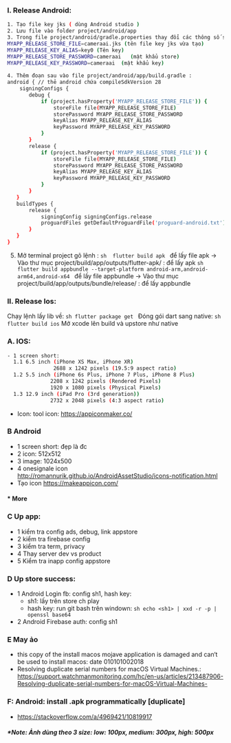 ### I. Release Android:

```sh
1. Tạo file key jks ( dùng Android studio )
2. Lưu file vào folder project/android/app
3. Trong file project/android/gradle.properties thay đổi các thông số sau:
MYAPP_RELEASE_STORE_FILE=cameraai.jks (tên file key jks vừa tạo)
MYAPP_RELEASE_KEY_ALIAS=key0 (Tên key)
MYAPP_RELEASE_STORE_PASSWORD=cameraai	(mật khẩu store)
MYAPP_RELEASE_KEY_PASSWORD=cameraai  (mật khẩu key)
 
4. Thêm đoạn sau vào file project/android/app/build.gradle :
android { // thẻ android chứa compileSdkVersion 28
    signingConfigs {
       debug {
           if (project.hasProperty('MYAPP_RELEASE_STORE_FILE')) {
               storeFile file(MYAPP_RELEASE_STORE_FILE)
               storePassword MYAPP_RELEASE_STORE_PASSWORD
               keyAlias MYAPP_RELEASE_KEY_ALIAS
               keyPassword MYAPP_RELEASE_KEY_PASSWORD
           }
       }
       release {
           if (project.hasProperty('MYAPP_RELEASE_STORE_FILE')) {
               storeFile file(MYAPP_RELEASE_STORE_FILE)
               storePassword MYAPP_RELEASE_STORE_PASSWORD
               keyAlias MYAPP_RELEASE_KEY_ALIAS
               keyPassword MYAPP_RELEASE_KEY_PASSWORD
           }
       }
   }
   buildTypes {
       release {
           signingConfig signingConfigs.release
           proguardFiles getDefaultProguardFile('proguard-android.txt'), 'app/proguard-rules.pro'
       }
   }
}
```
 
5. Mở terminal project gõ lệnh : ```sh  flutter build apk ```
để lấy file apk
-> Vào thư mục project/build/app/outputs/flutter-apk/ : để lấy apk ```sh flutter build appbundle --target-platform android-arm,android-arm64,android-x64 ```
để lấy file appbundle
-> Vào thư mục project/build/app/outputs/bundle/release/ : để lấy appbundle

### II. Release Ios: 
Chạy lệnh lấy lib về: ```sh flutter package get ```
Đóng gói dart sang native: ```sh flutter build ios```
Mở xcode lên build và upstore như native


### A. IOS:
```sh
- 1 screen short: 
  1.1 6.5 inch (iPhone XS Max, iPhone XR) 
               2688 x 1242 pixels (19.5:9 aspect ratio)
  1.2 5.5 inch (iPhone 6s Plus, iPhone 7 Plus, iPhone 8 Plus) 
              2208 x 1242 pixels (Rendered Pixels)
              1920 x 1080 pixels (Physical Pixels)
  1.3 12.9 inch (iPad Pro (3rd generation)) 
              2732 x 2048 pixels (4:3 aspect ratio)
```
- Icon: tool icon: https://appiconmaker.co/
  
### B Android
- 1 screen short: đẹp là đc
- 2 icon: 512x512
- 3 image: 1024x500
- 4 onesignale icon http://romannurik.github.io/AndroidAssetStudio/icons-notification.html
- Tạo icon https://makeappicon.com/


#### * More

### C Up app:
- 1 kiểm tra config ads, debug, link appstore
- 2 kiểm tra firebase config
- 3 kiểm tra term, privacy
- 4 Thay server dev vs product
- 5 Kiểm tra inapp config appstore

### D Up store success:
- 1 Android Login fb: config sh1, hash key:
  + sh1: lấy trên store ch play
  + hash key: run git bash trên windown: 
  ```sh echo <sh1> | xxd -r -p | openssl base64 ```
- 2 Android Firebase auth: config sh1

### E May ảo 
- this copy of the install macos mojave application is damaged and can‘t be used to install macos: date 010101002018
- Resolving duplicate serial numbers for macOS Virtual Machines.:
https://support.watchmanmonitoring.com/hc/en-us/articles/213487906-Resolving-duplicate-serial-numbers-for-macOS-Virtual-Machines-

### F: Android: install .apk programmatically [duplicate]

- https://stackoverflow.com/a/4969421/10819917



##### *Note: Ảnh dùng theo 3 size: low: 100px, medium: 300px, high: 500px
